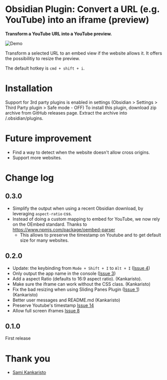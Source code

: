 # Obsidian Plugin: Convert a URL (e.g. YouTube) into an iframe (preview)
**Transform a YouTube URL into a YouTube preview.**

![Demo](images/demo-url-to-preview-3.gif)

Transform a selected URL to an embed view if the website allows it. It offers the possibilitiy to resize the preview.

The default hotkey is `cmd + shift + i`.


# Installation
Support for 3rd party plugins is enabled in settings (Obsidian > Settings > Third Party plugin > Safe mode - OFF)
To install this plugin, download zip archive from GitHub releases page. Extract the archive into <vault>/.obsidian/plugins.

# Future improvement
- Find a way to detect when the website doesn't allow cross origins.
- Support more websites.

# Change log

## 0.3.0
- Simplify the output when using a recent Obsidian download, by leveraging `aspect-ratio` css.
- Instead of doing a custom mapping to embed for YouTube, we now rely on the OEmbed standard. Thanks to https://www.npmjs.com/package/oembed-parser 
    - This allows to preserve the timestamp on Youtube and to get default size for many websites.

## 0.2.0
- Update: the keybinding from `Mode + Shift + I` to `Alt + I` ([Issue 4](https://github.com/FHachez/obsidian-convert-url-to-iframe/issues/4)) 
- Only output the app name in the console ([Issue 3](https://github.com/FHachez/obsidian-convert-url-to-iframe/issues/3))
- Add a aspect Ratio (defaults to 16:9 aspect ratio). (Kankaristo).
- Make sure the iframe can work without the CSS class. (Kankaristo)
- Fix the bad resizing when using Sliding Panes Plugin ([Issue 1](https://github.com/FHachez/obsidian-convert-url-to-iframe/issues/1)) (Kankaristo)
- Better user messages and README.md (Kankaristo)
- Preserve Youtube's timestamp [Issue 14](https://github.com/FHachez/obsidian-convert-url-to-iframe/issues/14)
- Allow full screen iframes [Issue 8](https://github.com/FHachez/obsidian-convert-url-to-iframe/issues/8)

## 0.1.0
First release

# Thank you
- [Sami Kankaristo](https://github.com/kankaristo)